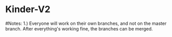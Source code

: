 # Kinder-V2

#Notes:
1.) Everyone will work on their own branches, and not on the master branch. After everything's working fine, the branches can be merged.
